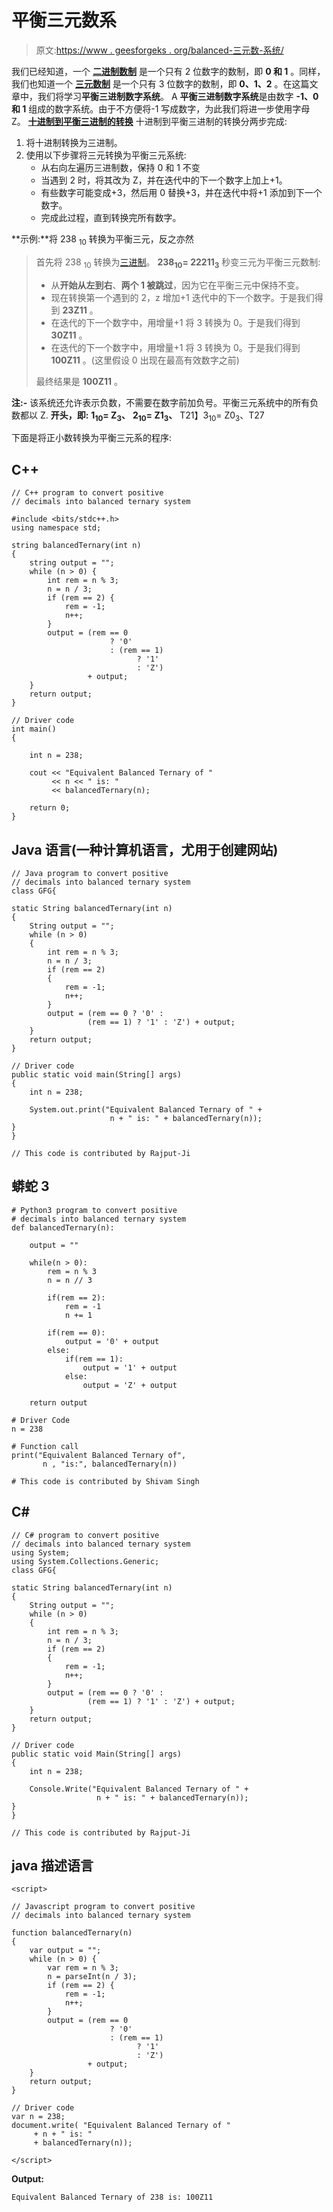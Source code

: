 # 平衡三元数系

> 原文:[https://www . geesforgeks . org/balanced-三元数-系统/](https://www.geeksforgeeks.org/balanced-ternary-number-system/)

我们已经知道，一个 [**二进制数制**](https://www.geeksforgeeks.org/classification-of-number-system/) 是一个只有 2 位数字的数制，即 **0 和 1** 。同样，我们也知道一个 [**三元数制**](https://www.geeksforgeeks.org/ternary-number-system-or-base-3-numbers/) 是一个只有 3 位数字的数制，即 **0、1、2** 。在这篇文章中，我们将学习**平衡三进制数字系统**。
A **平衡三进制数字系统**是由数字 **-1、0 和 1** 组成的数字系统。由于不方便将-1 写成数字，为此我们将进一步使用字母 Z。
**<u>十进制到平衡三进制的转换</u>**
十进制到平衡三进制的转换分两步完成:

1.  将十进制转换为三进制。
2.  使用以下步骤将三元转换为平衡三元系统:
    *   从右向左遍历三进制数，保持 0 和 1 不变
    *   当遇到 2 时，将其改为 Z，并在迭代中的下一个数字上加上+1。
    *   有些数字可能变成+3，然后用 0 替换+3，并在迭代中将+1 添加到下一个数字。
    *   完成此过程，直到转换完所有数字。

**示例:**将 238 <sub>10</sub> 转换为平衡三元，反之亦然

> 首先将 238 <sub>10</sub> 转换为[三进制](https://www.geeksforgeeks.org/ternary-number-system-or-base-3-numbers/)。
> **238<sub>10</sub>= 22211<sub>3</sub>**
> 秒变三元为平衡三元数制:
> 
> *   从**开始从左到右**、**两个 1 被跳过**，因为它在平衡三元中保持不变。
> *   现在转换第一个遇到的 2，z 增加+1 迭代中的下一个数字。于是我们得到 **23Z11** 。
> *   在迭代的下一个数字中，用增量+1 将 3 转换为 0。于是我们得到 **30Z11** 。
> *   在迭代的下一个数字中，用增量+1 将 3 转换为 0。于是我们得到 **100Z11** 。(这里假设 0 出现在最高有效数字之前)
> 
> 最终结果是 **100Z11** 。

**注:-**
该系统还允许表示负数，不需要在数字前加负号。平衡三元系统中的所有负数都以 Z.
**开头，即:**
**1<sub>10</sub>= Z<sub>3</sub>、**
**2<sub>10</sub>= Z1<sub>3</sub>、**
T21】3<sub>10</sub>= Z0<sub>3</sub>、T27

下面是将正小数转换为平衡三元系的程序:

## C++

```
// C++ program to convert positive
// decimals into balanced ternary system

#include <bits/stdc++.h>
using namespace std;

string balancedTernary(int n)
{
    string output = "";
    while (n > 0) {
        int rem = n % 3;
        n = n / 3;
        if (rem == 2) {
            rem = -1;
            n++;
        }
        output = (rem == 0
                      ? '0'
                      : (rem == 1)
                            ? '1'
                            : 'Z')
                 + output;
    }
    return output;
}

// Driver code
int main()
{

    int n = 238;

    cout << "Equivalent Balanced Ternary of "
         << n << " is: "
         << balancedTernary(n);

    return 0;
}
```

## Java 语言(一种计算机语言，尤用于创建网站)

```
// Java program to convert positive
// decimals into balanced ternary system
class GFG{

static String balancedTernary(int n)
{
    String output = "";
    while (n > 0)
    {
        int rem = n % 3;
        n = n / 3;
        if (rem == 2)
        {
            rem = -1;
            n++;
        }
        output = (rem == 0 ? '0' :
                 (rem == 1) ? '1' : 'Z') + output;
    }
    return output;
}

// Driver code
public static void main(String[] args)
{
    int n = 238;

    System.out.print("Equivalent Balanced Ternary of " +
                      n + " is: " + balancedTernary(n));
}
}

// This code is contributed by Rajput-Ji
```

## 蟒蛇 3

```
# Python3 program to convert positive
# decimals into balanced ternary system
def balancedTernary(n):

    output = ""

    while(n > 0):
        rem = n % 3
        n = n // 3

        if(rem == 2):
            rem = -1
            n += 1

        if(rem == 0):
            output = '0' + output
        else:
            if(rem == 1):
                output = '1' + output
            else:
                output = 'Z' + output

    return output

# Driver Code
n = 238

# Function call
print("Equivalent Balanced Ternary of",
       n , "is:", balancedTernary(n))

# This code is contributed by Shivam Singh
```

## C#

```
// C# program to convert positive
// decimals into balanced ternary system
using System;
using System.Collections.Generic;
class GFG{

static String balancedTernary(int n)
{
    String output = "";
    while (n > 0)
    {
        int rem = n % 3;
        n = n / 3;
        if (rem == 2)
        {
            rem = -1;
            n++;
        }
        output = (rem == 0 ? '0' :
                 (rem == 1) ? '1' : 'Z') + output;
    }
    return output;
}

// Driver code
public static void Main(String[] args)
{
    int n = 238;

    Console.Write("Equivalent Balanced Ternary of " +
                   n + " is: " + balancedTernary(n));
}
}

// This code is contributed by Rajput-Ji
```

## java 描述语言

```
<script>

// Javascript program to convert positive
// decimals into balanced ternary system

function balancedTernary(n)
{
    var output = "";
    while (n > 0) {
        var rem = n % 3;
        n = parseInt(n / 3);
        if (rem == 2) {
            rem = -1;
            n++;
        }
        output = (rem == 0
                      ? '0'
                      : (rem == 1)
                            ? '1'
                            : 'Z')
                 + output;
    }
    return output;
}

// Driver code
var n = 238;
document.write( "Equivalent Balanced Ternary of "
     + n + " is: "
     + balancedTernary(n));

</script>
```

**Output:** 

```
Equivalent Balanced Ternary of 238 is: 100Z11
```